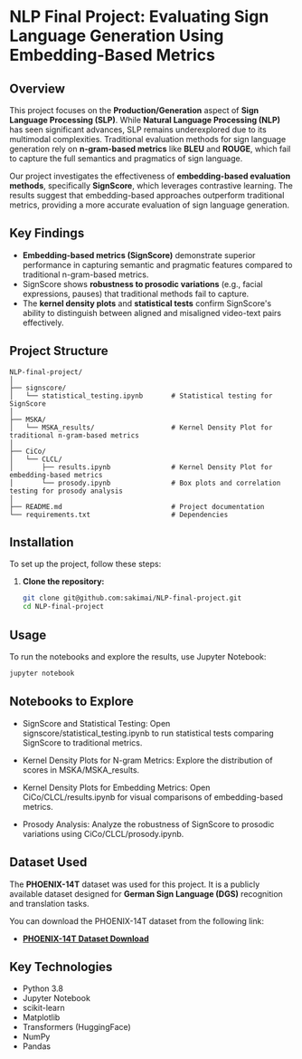 # **NLP Final Project: Evaluating Sign Language Generation Using Embedding-Based Metrics**

## **Overview**

This project focuses on the **Production/Generation** aspect of **Sign Language Processing (SLP)**. While **Natural Language Processing (NLP)** has seen significant advances, SLP remains underexplored due to its multimodal complexities. Traditional evaluation methods for sign language generation rely on **n-gram-based metrics** like **BLEU** and **ROUGE**, which fail to capture the full semantics and pragmatics of sign language.  

Our project investigates the effectiveness of **embedding-based evaluation methods**, specifically **SignScore**, which leverages contrastive learning. The results suggest that embedding-based approaches outperform traditional metrics, providing a more accurate evaluation of sign language generation.

## **Key Findings**

- **Embedding-based metrics (SignScore)** demonstrate superior performance in capturing semantic and pragmatic features compared to traditional n-gram-based metrics.
- SignScore shows **robustness to prosodic variations** (e.g., facial expressions, pauses) that traditional methods fail to capture.
- The **kernel density plots** and **statistical tests** confirm SignScore's ability to distinguish between aligned and misaligned video-text pairs effectively.

## **Project Structure**

```plaintext
NLP-final-project/
│
├── signscore/
│   └── statistical_testing.ipynb       # Statistical testing for SignScore
│
├── MSKA/
│   └── MSKA_results/                   # Kernel Density Plot for traditional n-gram-based metrics
│
├── CiCo/
│   └── CLCL/
│       ├── results.ipynb               # Kernel Density Plot for embedding-based metrics
│       └── prosody.ipynb               # Box plots and correlation testing for prosody analysis
│
├── README.md                           # Project documentation
└── requirements.txt                    # Dependencies
```
## **Installation**
To set up the project, follow these steps:
1. **Clone the repository:**

   ```bash
   git clone git@github.com:sakimai/NLP-final-project.git
   cd NLP-final-project
   ```

## **Usage**
To run the notebooks and explore the results, use Jupyter Notebook:
   ```bash
   jupyter notebook
   ```

## **Notebooks to Explore**
- SignScore and Statistical Testing:
Open signscore/statistical_testing.ipynb to run statistical tests comparing SignScore to traditional metrics.

- Kernel Density Plots for N-gram Metrics:
Explore the distribution of scores in MSKA/MSKA_results.

- Kernel Density Plots for Embedding Metrics:
Open CiCo/CLCL/results.ipynb for visual comparisons of embedding-based metrics.

- Prosody Analysis:
Analyze the robustness of SignScore to prosodic variations using CiCo/CLCL/prosody.ipynb.

## **Dataset Used**

The **PHOENIX-14T** dataset was used for this project. It is a publicly available dataset designed for **German Sign Language (DGS)** recognition and translation tasks.

You can download the PHOENIX-14T dataset from the following link:

- [**PHOENIX-14T Dataset Download**](https://www-i6.informatik.rwth-aachen.de/~koller/RWTH-PHOENIX-2014-T/)


## **Key Technologies**
- Python 3.8
- Jupyter Notebook
- scikit-learn
- Matplotlib
- Transformers (HuggingFace)
- NumPy
- Pandas
